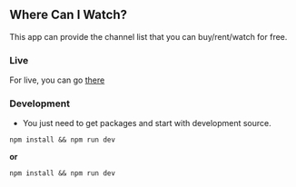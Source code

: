## Where Can I Watch?

This app can provide the channel list that you can buy/rent/watch for free.

### Live
For live, you can go [there](https://wciw.vercel.app)

### Development

- You just need to get packages and start with development source.
```shell
npm install && npm run dev
```
**or**
```shell
npm install && npm run dev
```